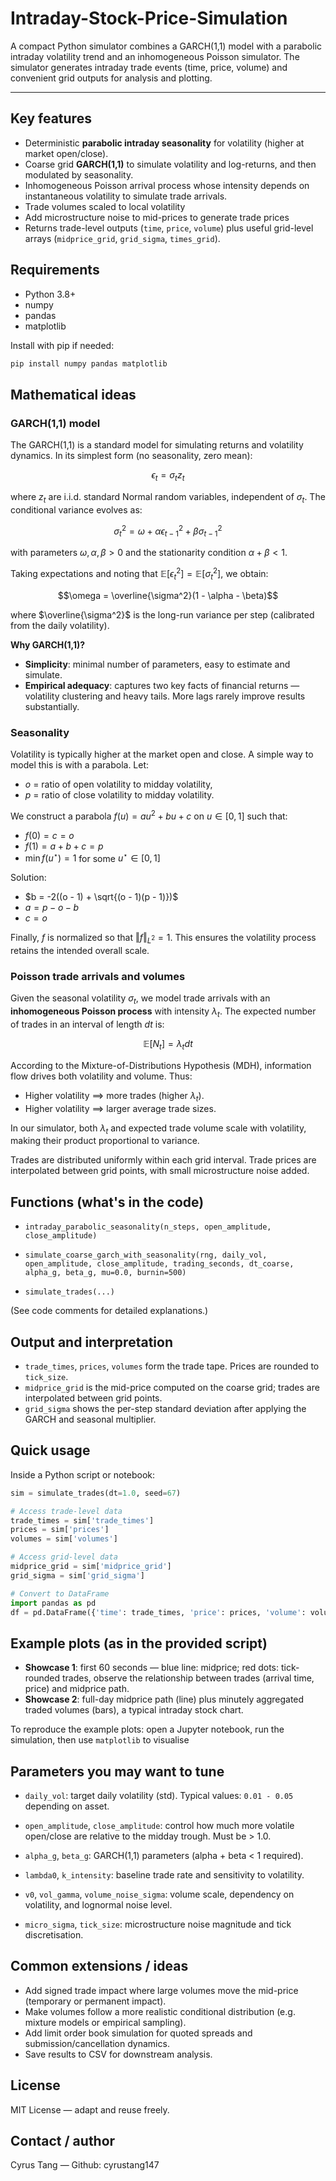 # Intraday-Stock-Price-Simulation

A compact Python simulator combines a GARCH(1,1) model with a parabolic intraday volatility trend and an inhomogeneous Poisson simulator. The simulator generates intraday trade events (time, price, volume) and convenient grid outputs for analysis and plotting.

---

## Key features

* Deterministic **parabolic intraday seasonality** for volatility (higher at market open/close).
* Coarse grid **GARCH(1,1)** to simulate volatility and log-returns, and then modulated by seasonality.
* Inhomogeneous Poisson arrival process whose intensity depends on instantaneous volatility to simulate trade arrivals.
* Trade volumes scaled to local volatility
* Add microstructure noise to mid-prices to generate trade prices
* Returns trade-level outputs (`time`, `price`, `volume`) plus useful grid-level arrays (`midprice_grid`, `grid_sigma`, `times_grid`).

## Requirements

* Python 3.8+
* numpy
* pandas
* matplotlib

Install with pip if needed:

```bash
pip install numpy pandas matplotlib
```

## Mathematical ideas

### GARCH(1,1) model

The GARCH(1,1) is a standard model for simulating returns and volatility dynamics. In its simplest form (no seasonality, zero mean):

$$\epsilon_t = \sigma_t z_t$$

where $z_t$ are i.i.d. standard Normal random variables, independent of $\sigma_t$. The conditional variance evolves as:

$$\sigma_t^2 = \omega + \alpha \epsilon_{t-1}^2 + \beta \sigma_{t-1}^2$$

with parameters $\omega, \alpha, \beta > 0$ and the stationarity condition $\alpha + \beta < 1$.

Taking expectations and noting that $\mathbb{E}[\epsilon_t^2] = \mathbb{E}[\sigma_t^2]$, we obtain:

$$\omega = \overline{\sigma^2}(1 - \alpha - \beta)$$

where $\overline{\sigma^2}$ is the long-run variance per step (calibrated from the daily volatility).

**Why GARCH(1,1)?**
- **Simplicity**: minimal number of parameters, easy to estimate and simulate.
- **Empirical adequacy**: captures two key facts of financial returns — volatility clustering and heavy tails. More lags rarely improve results substantially.


### Seasonality

Volatility is typically higher at the market open and close. A simple way to model this is with a parabola. Let:
- $o$ = ratio of open volatility to midday volatility,
- $p$ = ratio of close volatility to midday volatility.

We construct a parabola $f(u) = a u^2 + b u + c$ on $u \in [0,1]$ such that:
- $f(0) = c = o$
- $f(1) = a + b + c = p$
- $\min f(u^\star) = 1$ for some $u^\star \in [0,1]$

Solution:
- $b = -2((o - 1) + \sqrt{(o - 1)(p - 1)})$
- $a = p - o - b$
- $c = o$

Finally, $f$ is normalized so that $\Vert f \Vert_{L^2} = 1$. This ensures the volatility process retains the intended overall scale.


### Poisson trade arrivals and volumes

Given the seasonal volatility $\sigma_t$, we model trade arrivals with an **inhomogeneous Poisson process** with intensity $\lambda_t$. The expected number of trades in an interval of length $dt$ is:

$$\mathbb{E}[N_t] = \lambda_t dt$$

According to the Mixture-of-Distributions Hypothesis (MDH), information flow drives both volatility and volume. Thus:
- Higher volatility $\implies$ more trades (higher $\lambda_t$).
- Higher volatility $\implies$ larger average trade sizes.

In our simulator, both $\lambda_t$ and expected trade volume scale with volatility, making their product proportional to variance.

Trades are distributed uniformly within each grid interval. Trade prices are interpolated between grid points, with small microstructure noise added.


## Functions (what's in the code)

* `intraday_parabolic_seasonality(n_steps, open_amplitude, close_amplitude)`

* `simulate_coarse_garch_with_seasonality(rng, daily_vol, open_amplitude, close_amplitude, trading_seconds, dt_coarse, alpha_g, beta_g, mu=0.0, burnin=500)`

* `simulate_trades(...)`

(See code comments for detailed explanations.)
 
## Output and interpretation

* `trade_times`, `prices`, `volumes` form the trade tape. Prices are rounded to `tick_size`.
* `midprice_grid` is the mid-price computed on the coarse grid; trades are interpolated between grid points.
* `grid_sigma` shows the per-step standard deviation after applying the GARCH and seasonal multiplier.

## Quick usage

Inside a Python script or notebook:

```python
sim = simulate_trades(dt=1.0, seed=67)

# Access trade-level data
trade_times = sim['trade_times']
prices = sim['prices']
volumes = sim['volumes']

# Access grid-level data
midprice_grid = sim['midprice_grid']
grid_sigma = sim['grid_sigma']

# Convert to DataFrame
import pandas as pd
df = pd.DataFrame({'time': trade_times, 'price': prices, 'volume': volumes})
```

## Example plots (as in the provided script)

* **Showcase 1**: first 60 seconds — blue line: midprice; red dots: tick-rounded trades, observe the relationship between trades (arrival time, price) and midprice path.
* **Showcase 2**: full-day midprice path (line) plus minutely aggregated traded volumes (bars), a typical intraday stock chart.

To reproduce the example plots: open a Jupyter notebook, run the simulation, then use `matplotlib` to visualise

## Parameters you may want to tune

* `daily_vol`: target daily volatility (std). Typical values: `0.01 - 0.05` depending on asset.

* `open_amplitude`, `close_amplitude`: control how much more volatile open/close are relative to the midday trough. Must be > 1.0.

* `alpha_g`, `beta_g`: GARCH(1,1) parameters (alpha + beta < 1 required).

* `lambda0`, `k_intensity`: baseline trade rate and sensitivity to volatility.

* `v0`, `vol_gamma`, `volume_noise_sigma`: volume scale, dependency on volatility, and lognormal noise level.

* `micro_sigma`, `tick_size`: microstructure noise magnitude and tick discretisation.

## Common extensions / ideas

* Add signed trade impact where large volumes move the mid-price (temporary or permanent impact).
* Make volumes follow a more realistic conditional distribution (e.g. mixture models or empirical sampling).
* Add limit order book simulation for quoted spreads and submission/cancellation dynamics.
* Save results to CSV for downstream analysis.

## License

MIT License — adapt and reuse freely.

## Contact / author

Cyrus Tang — Github: cyrustang147
